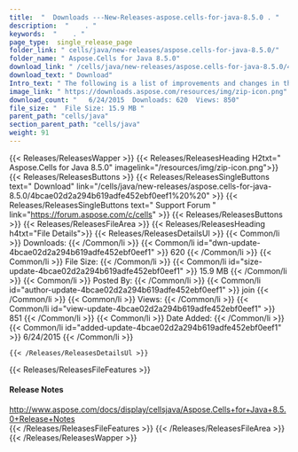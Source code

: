 ```yaml
---
title:  "  Downloads ---New-Releases-aspose.cells-for-java-8.5.0 . " 
description:  "    . " 
keywords:  "    . " 
page_type:  single_release_page
folder_link: " cells/java/new-releases/aspose.cells-for-java-8.5.0/"
folder_name: " Aspose.Cells for Java 8.5.0"
download_link: " /cells/java/new-releases/aspose.cells-for-java-8.5.0/4bcae02d2a294b619adfe452ebf0eef1"
download_text: " Download"
Intro_text: " The following is a list of improvements and changes in this release of Aspose.Ce..."
image_link: " https://downloads.aspose.com/resources/img/zip-icon.png"
download_count: "   6/24/2015  Downloads: 620  Views: 850"
file_size: "  File Size: 15.9 MB "
parent_path: "cells/java"
section_parent_path: "cells/java"
weight: 91 
---
```


{{< Releases/ReleasesWapper >}}
  {{< Releases/ReleasesHeading H2txt=" Aspose.Cells for Java 8.5.0" imagelink="/resources/img/zip-icon.png">}}
  {{< Releases/ReleasesButtons >}}
    {{< Releases/ReleasesSingleButtons text=" Download" link="/cells/java/new-releases/aspose.cells-for-java-8.5.0/4bcae02d2a294b619adfe452ebf0eef1%20%20" >}}
    {{< Releases/ReleasesSingleButtons text=" Support Forum " link="https://forum.aspose.com/c/cells" >}}
  {{< Releases/ReleasesButtons >}}
  {{< Releases/ReleasesFileArea >}}
    {{< Releases/ReleasesHeading h4txt="File Details">}}
    {{< Releases/ReleasesDetailsUl >}}
            {{< Common/li  >}} Downloads: {{< /Common/li >}} 
      {{< Common/li id="dwn-update-4bcae02d2a294b619adfe452ebf0eef1" >}} 620 {{< /Common/li >}} 
      {{< Common/li  >}} File Size: {{< /Common/li >}} 
      {{< Common/li id="size-update-4bcae02d2a294b619adfe452ebf0eef1" >}} 15.9 MB {{< /Common/li >}} 
      {{< Common/li  >}} Posted By: {{< /Common/li >}} 
      {{< Common/li id="author-update-4bcae02d2a294b619adfe452ebf0eef1" >}} join {{< /Common/li >}} 
      {{< Common/li  >}} Views: {{< /Common/li >}} 
      {{< Common/li id="view-update-4bcae02d2a294b619adfe452ebf0eef1" >}} 851 {{< /Common/li >}} 
      {{< Common/li  >}} Date Added: {{< /Common/li >}} 
      {{< Common/li id="added-update-4bcae02d2a294b619adfe452ebf0eef1" >}} 6/24/2015 {{< /Common/li >}} 

    {{< /Releases/ReleasesDetailsUl >}}

  {{< Releases/ReleasesFileFeatures >}}
      <h4>Release Notes</h4><div><a href="http://www.aspose.com/docs/display/cellsjava/Aspose.Cells+for+Java+8.5.0+Release+Notes">http://www.aspose.com/docs/display/cellsjava/Aspose.Cells+for+Java+8.5.0+Release+Notes</a></div>
  {{< /Releases/ReleasesFileFeatures >}}
 {{< /Releases/ReleasesFileArea >}}
{{< /Releases/ReleasesWapper >}}


